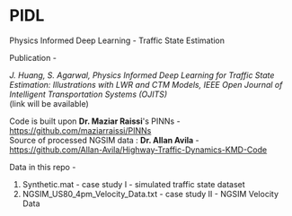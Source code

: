 # PIDL
Physics Informed Deep Learning - Traffic State Estimation

Publication -   
    
*J. Huang, S. Agarwal, Physics Informed Deep Learning for Traffic State Estimation: Illustrations with LWR and CTM Models, IEEE Open Journal of Intelligent Transportation Systems (OJITS)*    
(link will be available)

Code is built upon **Dr. Maziar Raissi**'s PINNs - https://github.com/maziarraissi/PINNs    
Source of processed NGSIM data : **Dr. Allan Avila** - https://github.com/Allan-Avila/Highway-Traffic-Dynamics-KMD-Code     

Data in this repo -     
1. Synthetic.mat - case study I - simulated traffic state dataset    
2. NGSIM_US80_4pm_Velocity_Data.txt - case study II - NGSIM Velocity Data
